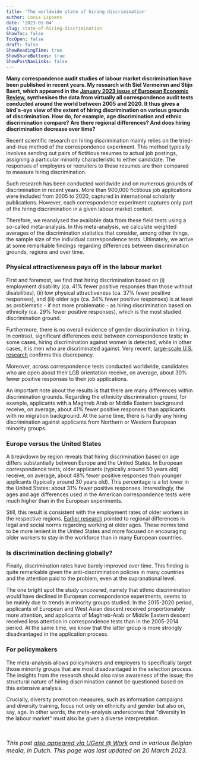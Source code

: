 ```yaml
---
title: 'The worldwide state of hiring discrimination'
author: Louis Lippens
date: '2023-01-04'
slug: state-of-hiring-discrimination
ShowToc: false
TocOpen: false
draft: false
ShowReadingTime: true
ShowShareButtons: true
ShowPostNavLinks: false
---
```




**Many correspondence audit studies of labour market discrimination have been published in recent years. My research with Siel Vermeiren and Stijn Baert, which appeared in the [January 2023 issue of European Economic Review](https://bit.ly/sohd-eer), synthesises the data from virtually all correspondence audit tests conducted around the world between 2005 and 2020. It thus gives a bird's-eye view of the extent of hiring discrimination on various grounds of discrimination. How do, for example, age discrimination and ethnic discrimination compare? Are there regional differences? And does hiring discrimination decrease over time?**

Recent scientific research on hiring discrimination mainly relies on the tried-and-true method of the correspondence experiment. This method typically involves sending out pairs of fictitious resumes to actual job postings, assigning a particular minority characteristic to either candidate. The responses of employers or recruiters to these resumes are then compared to measure hiring discrimination.

Such research has been conducted worldwide and on numerous grounds of discrimination in recent years. More than 900,000 fictitious job applications were included from 2005 to 2020, captured in international scholarly publications. However, each correspondence experiment captures only part of the hiring discrimination in a given labour market context.

Therefore, we reanalysed the available data from these field tests using a so-called meta-analysis. In this meta-analysis, we calculate weighted averages of the discrimination statistics that consider, among other things, the sample size of the individual correspondence tests. Ultimately, we arrive at some remarkable findings regarding differences between discrimination grounds, regions and over time.

### Physical attractiveness pays off in the labour market
First and foremost, we find that hiring discrimination based on (i) employment disability (ca. 41% fewer positive responses than those without disabilities), (ii) low physical attractiveness (ca. 37% fewer positive responses), and (iii) older age (ca. 34% fewer positive responses) is at least as problematic - if not more problematic - as hiring discrimination based on ethnicity (ca. 29% fewer positive responses), which is the most studied discrimination ground.

Furthermore, there is no overall evidence of gender discrimination in hiring. In contrast, significant differences exist between correspondence tests; in some cases, hiring discrimination against women is detected, while in other cases, it is men who are discriminated against. Very recent, [large-scale U.S. research](https://doi.org/10.1093/qje/qjac024) confirms this discrepancy.

Moreover, across correspondence tests conducted worldwide, candidates who are open about their LGB orientation receive, on average, about 30% fewer positive responses to their job applications.

An important note about the results is that there are many differences within discrimination grounds. Regarding the ethnicity discrimination ground, for example, applicants with a Maghreb Arab or Middle Eastern background receive, on average, about 41% fewer positive responses than applicants with no migration background. At the same time, there is hardly any hiring discrimination against applicants from Northern or Western European minority groups.

### Europe versus the United States
A breakdown by region reveals that hiring discrimination based on age differs substantially between Europe and the United States. In European correspondence tests, older applicants (typically around 50 years old) receive, on average, about 48% fewer positive responses than younger applicants (typically around 30 years old). This percentage is a lot lower in the United States: about 31% fewer positive responses. Interestingly, the ages and age differences used in the American correspondence tests were much higher than in the European experiments.

Still, this result is consistent with the employment rates of older workers in the respective regions. [Earlier research](https://doi.org/10.1177/0164027510379348) pointed to regional differences in legal and social norms regarding working at older ages. These norms tend to be more lenient in the United States and more focused on encouraging older workers to stay in the workforce than in many European countries.

### Is discrimination declining globally?
Finally, discrimination rates have barely improved over time. This finding is quite remarkable given the anti-discrimination policies in many countries and the attention paid to the problem, even at the supranational level.

The one bright spot the study uncovered, namely that ethnic discrimination would have declined in European correspondence experiments, seems to be mainly due to trends in minority groups studied. In the 2015-2020 period, applicants of European and West Asian descent received proportionately more attention, and applicants of Maghreb-Arab or Middle Eastern descent received less attention in correspondence tests than in the 2005-2014 period. At the same time, we know that the latter group is more strongly disadvantaged in the application process.

### For policymakers
The meta-analysis allows policymakers and employers to specifically target those minority groups that are most disadvantaged in the selection process. The insights from the research should also raise awareness of the issue; the structural nature of hiring discrimination cannot be questioned based on this extensive analysis.

Crucially, diversity promotion measures, such as information campaigns and diversity training, focus not only on ethnicity and gender but also on, say, age. In other words, the meta-analysis underscores that "diversity in the labour market" must also be given a diverse interpretation.

<br></br>
<font size="3"> _This post [also appeared via UGent @ Work](https://www.ugent.be/ugentatwork/nl/blog/blog-27.htm) and in various Belgian media, in Dutch. This page was last updated on 20 March 2023._ <font>
